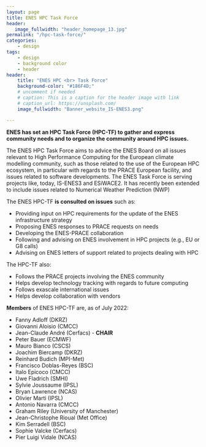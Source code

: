 ```yaml
---
layout: page
title: ENES HPC Task Force
header:
   image_fullwidth: "header_homepage_13.jpg"
permalink: "/hpc-task-force/"
categories:
    - design
tags:
    - design
    - background color
    - header
header:
    title: "ENES HPC <br> Task Force"
    background-color: "#186F4D;"
    # uncomment if needed
    # caption: This is a caption for the header image with link
    # caption_url: https://unsplash.com/
    image_fullwidth: "Banner_website_IS-ENES3.png"

---
```


**ENES has set an HPC Task Force (HPC-TF) to gather and express community needs and to organize the community around HPC issues.**

The ENES HPC Task Force aims to advice the ENES Board on all issues relevant to High Performance Computing for the European climate modelling community, such as those related to the use of the European HPC ecosystem, in particular with regards to the PRACE European facility, and issues related to software developments. The ENES Task Force is serving projects like, today, IS-ENES3 and ESiWACE2. It has recently been extended to include issues related to Numerical Weather Prediction (NWP)

The ENES HPC-TF **is consulted on issues** such as:

- Providing input on HPC requirements for the update of the ENES infrastructure strategy
- Proposing ENES responses to PRACE requests on needs
- Developing the ENES-PRACE collaboration
- Following and advising on ENES involvement in HPC projects (e.g., EU or G8 calls)
- Advising on ENES letters of support related to projects dealing with HPC
 

The HPC-TF also:

- Follows the PRACE projects involving the ENES community
- Helps develop technology tracking with regards to future computing
- Follows exascale international issues
- Helps develop collaboration with vendors
 

**Members** of ENES HPC-TF are, as of July 2022:

- Fanny Adloff (DKRZ)
- Giovanni Aloisio (CMCC)
- Jean-Claude André (Cerfacs) - **CHAIR**
- Peter Bauer (ECMWF)
- Mauro Bianco (CSCS)
- Joachim Biercamp (DKRZ)
- Reinhard Budich (MPI-Met)
- Francisco Doblas-Reyes (BSC)
- Italo Epicoco (CMCC)
- Uwe Fladrich (SMHI)
- Sylvie Joussaume (IPSL)
- Bryan Lawrence (NCAS)
- Olivier Marti (IPSL)
- Antonio Navarra (CMCC)
- Graham Riley (University of Manchester)
- Jean-Christophe Rioual (Met Office)
- Kim Serradell (BSC)
- Sophie Valcke  (Cerfacs)
- Pier Luigi Vidale (NCAS)
